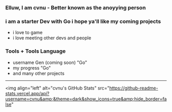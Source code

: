 ### Elluw, I am cvnu - Better known as the anoyying person

### i am a starter Dev with Go i hope ya'll like my coming projects
- i love to game
- i love meeting other devs and people


### Tools + Tools Language
- username Gen (coming soon) "Go"
- my progress "Go"
- and many other projects

<!---------MY-GITHUB-STATS------------------->

---
<img align="left" alt="cvnu's GitHub Stats" src="https://github-readme-stats.vercel.app/api?username=cvnu&amp;&theme=dark&show_icons=true&amp;hide_border=false"
